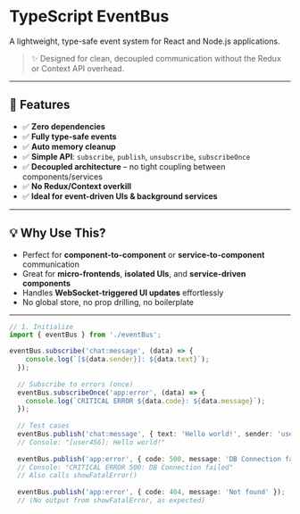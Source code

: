 # TypeScript EventBus

A lightweight, type-safe event system for React and Node.js applications.

> ✨ Designed for clean, decoupled communication without the Redux or Context API overhead.

---

## 🚀 Features

- ✅ **Zero dependencies**
- ✅ **Fully type-safe events**
- ✅ **Auto memory cleanup**
- ✅ **Simple API**: `subscribe`, `publish`, `unsubscribe`, `subscribeOnce`
- ✅ **Decoupled architecture** – no tight coupling between components/services
- ✅ **No Redux/Context overkill**
- ✅ **Ideal for event-driven UIs & background services**

---

## 💡 Why Use This?

- Perfect for **component-to-component** or **service-to-component** communication
- Great for **micro-frontends**, **isolated UIs**, and **service-driven components**
- Handles **WebSocket-triggered UI updates** effortlessly
- No global store, no prop drilling, no boilerplate

---

```ts
// 1. Initialize
import { eventBus } from './eventBus';

eventBus.subscribe('chat:message', (data) => {
    console.log(`[${data.sender}]: ${data.text}`);
  });
  
  // Subscribe to errors (once)
  eventBus.subscribeOnce('app:error', (data) => {
    console.log(`CRITICAL ERROR ${data.code}: ${data.message}`);
  });
  
  // Test cases
  eventBus.publish('chat:message', { text: 'Hello world!', sender: 'user456' });
  // Console: "[user456]: Hello world!"
  
  eventBus.publish('app:error', { code: 500, message: 'DB Connection failed' });
  // Console: "CRITICAL ERROR 500: DB Connection failed"
  // Also calls showFatalError()
  
  eventBus.publish('app:error', { code: 404, message: 'Not found' }); 
  // (No output from showFatalError, as expected)
